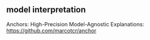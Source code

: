 
## model interpretation
Anchors: High-Precision Model-Agnostic Explanations: https://github.com/marcotcr/anchor
